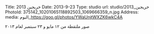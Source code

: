 Title:          خريجين 2013
Date:           2013-9-23
Type:           studio
url:            studio/خريجين_2013
PhotoId:        375142_10201065118892503_1069666359_n.jpg
Address:        
media:          البوم,,https://goo.gl/photos/YWaUnjtWXZK6wkC4A

صور ملتقطة من ١٢ مايو و ٢٣ سبتمبر لعام ٢٠١٣
